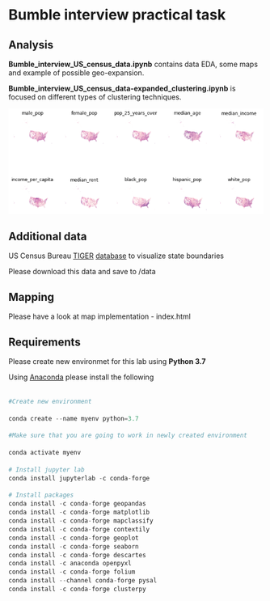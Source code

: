 # Bumble interview practical task

## Analysis


**Bumble_interview_US_census_data.ipynb**  contains data EDA, some maps and example of possible geo-expansion.

**Bumble_interview_US_census_data-expanded_clustering.ipynb** is focused on different types of clustering techniques.

![map](./images/choropleth.png)

## Additional data

 US Census Bureau [TIGER](https://www2.census.gov/geo/tiger/GENZ2018/description.pdf)  [database](https://www2.census.gov/geo/tiger/GENZ2018/shp/cb_2018_us_state_20m.zip) to visualize state boundaries 
 
 Please download this data and save to /data 
 
 
## Mapping 

Please have a look at map implementation - index.html
 

## Requirements

Please create new environmet for this lab using  **Python 3.7**
 
Using [Anaconda](https://docs.anaconda.com/anaconda/install/)  please install the following 

```python

#Create new environment

conda create --name myenv python=3.7

#Make sure that you are going to work in newly created environment

conda activate myenv

# Install jupyter lab
conda install jupyterlab -c conda-forge

# Install packages
conda install -c conda-forge geopandas
conda install -c conda-forge matplotlib
conda install -c conda-forge mapclassify
conda install -c conda-forge contextily
conda install -c conda-forge geoplot
conda install -c conda-forge seaborn
conda install -c conda-forge descartes 
conda install -c anaconda openpyxl
conda install -c conda-forge folium
conda install --channel conda-forge pysal
conda install -c conda-forge clusterpy
```

